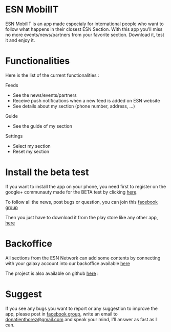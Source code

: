 ESN MobilIT
============

ESN MobilIT is an app made especialy for international people who want to follow what happens in their closest ESN Section. 
With this app you'll miss no more events/news/partners from your favorite section. 
Download it, test it and enjoy it.

# Functionalities

Here is the list of the current functionalities :

Feeds
* See the news/events/partners
* Receive push notifications when a new feed is added on ESN website
* See details about my section (phone number, address, ...)

Guide
* See the guide of my section

Settings
* Select my section
* Reset my section

# Install the beta test

If you want to install the app on your phone, you need first to register on the google+ communauty made for the BETA test by clicking [here](https://plus.google.com/communities/113899458035069519756).

To follow all the news, post bugs or question, you can join this [facebook group](https://www.facebook.com/groups/1564354617137014/)

Then you just have to download it from the play store like any other app, [here](https://play.google.com/apps/testing/org.esn.mobilit)

# Backoffice

All sections from the ESN Network can add some contents by connecting with your galaxy account into our backoffice available [here](http://mobilit.esnlille.fr/)

The project is also available on github [here](https://github.com/donatienthorez/sf_mobilIT_backEnd) : 

# Suggest

If you see any bugs you want to report or any suggestion to improve the app, please post in [facebook group](https://www.facebook.com/groups/1564354617137014/), write an email to donatienthorez@gmail.com and speak your mind, I'll answer as fast as I can. 
